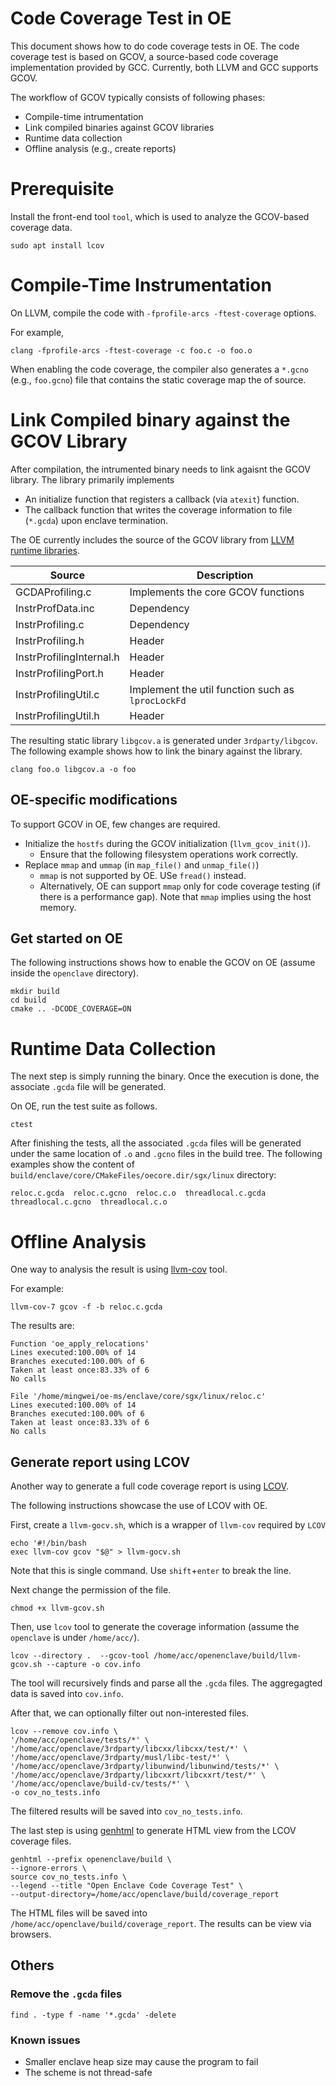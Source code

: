 # Code Coverage Test in OE

This document shows how to do code coverage tests in OE.
The code coverage test is based on GCOV, a source-based code coverage implementation provided by GCC.
Currently, both LLVM and GCC supports GCOV.

The workflow of GCOV typically consists of following phases:
- Compile-time intrumentation
- Link compiled binaries against GCOV libraries
- Runtime data collection
- Offline analysis (e.g., create reports)

# Prerequisite

Install the front-end tool `tool`, which is used to analyze the GCOV-based coverage data.

`sudo apt install lcov`

# Compile-Time Instrumentation

On LLVM, compile the code with `-fprofile-arcs -ftest-coverage` options.

For example,

`clang -fprofile-arcs -ftest-coverage -c foo.c -o foo.o`

When enabling the code coverage, the compiler also generates a `*.gcno` (e.g., `foo.gcno`)
file that contains the static coverage map the of source.

# Link Compiled binary against the GCOV Library

After compilation, the intrumented binary needs to link agaisnt the GCOV library.
The library primarily implements
- An initialize function that registers a callback (via `atexit`) function.
- The callback function that writes the coverage information to file (`*.gcda`) upon enclave termination.

The OE currently includes the source of the GCOV library from [LLVM runtime libraries](http://compiler-rt.llvm.org/).

| Source                   | Description                                       |
|--------------------------|---------------------------------------------------|
| GCDAProfiling.c          | Implements the core GCOV functions                |
| InstrProfData.inc        | Dependency                                        |
| InstrProfiling.c         | Dependency                                        |
| InstrProfiling.h         | Header                                            |
| InstrProfilingInternal.h | Header                                            |
| InstrProfilingPort.h     | Header                                            |
| InstrProfilingUtil.c     | Implement the util function such as `lprocLockFd` |
| InstrProfilingUtil.h     | Header                                            |

The resulting static library `libgcov.a` is generated under `3rdparty/libgcov`.
The following example shows how to link the binary against the library.

`clang foo.o libgcov.a -o foo`

## OE-specific modifications

To support GCOV in OE, few changes are required.
- Initialize the `hostfs` during the GCOV initialization (`llvm_gcov_init()`).
  - Ensure that the following filesystem operations work correctly.
- Replace `mmap` and `ummap` (in `map_file()` and `unmap_file()`)
  - `mmap` is not supported by OE. USe `fread()` instead.
  - Alternatively, OE can support `mmap` only for code coverage testing (if there is a performance gap). Note that `mmap` implies using the host memory.

## Get started on OE

The following instructions shows how to enable the GCOV on OE (assume inside the `openclave` directory).

```
mkdir build
cd build
cmake .. -DCODE_COVERAGE=ON
```

# Runtime Data Collection

The next step is simply running the binary. Once the execution is done, the associate `.gcda` file will be generated.

On OE, run the test suite as follows.

`ctest`

After finishing the tests, all the associated `.gcda` files will be generated under the same location of `.o` and `.gcno` files in the build tree.
The following examples show the content of `build/enclave/core/CMakeFiles/oecore.dir/sgx/linux` directory:

```
reloc.c.gcda  reloc.c.gcno  reloc.c.o  threadlocal.c.gcda  threadlocal.c.gcno  threadlocal.c.o
```

# Offline Analysis

One way to analysis the result is using [llvm-cov](https://llvm.org/docs/CommandGuide/llvm-cov.html) tool.

For example:

```
llvm-cov-7 gcov -f -b reloc.c.gcda
```

The results are:

```
Function 'oe_apply_relocations'
Lines executed:100.00% of 14
Branches executed:100.00% of 6
Taken at least once:83.33% of 6
No calls

File '/home/mingwei/oe-ms/enclave/core/sgx/linux/reloc.c'
Lines executed:100.00% of 14
Branches executed:100.00% of 6
Taken at least once:83.33% of 6
No calls
```

## Generate report using LCOV

Another way to generate a full code coverage report is using [LCOV](http://ltp.sourceforge.net/coverage/lcov.php).

The following instructions showcase the use of LCOV with OE.

First, create a `llvm-gocv.sh`, which is a wrapper of `llvm-cov` required by `LCOV`

```
echo '#!/bin/bash
exec llvm-cov gcov "$@" > llvm-gocv.sh
```

Note that this is single command. Use `shift`+`enter` to break the line.

Next change the permission of the file.

`chmod +x llvm-gcov.sh`

Then, use `lcov` tool to generate the coverage information (assume the `openclave` is under `/home/acc/`).

```
lcov --directory .  --gcov-tool /home/acc/openenclave/build/llvm-gcov.sh --capture -o cov.info
```

The tool will recursively finds and parse all the `.gcda` files. The aggregagted data is saved into `cov.info`.

After that, we can optionally filter out non-interested files.

```
lcov --remove cov.info \
'/home/acc/openclave/tests/*' \
'/home/acc/openclave/3rdparty/libcxx/libcxx/test/*' \
'/home/acc/openclave/3rdparty/musl/libc-test/*' \
'/home/acc/openclave/3rdparty/libunwind/libunwind/tests/*' \
'/home/acc/openclave/3rdparty/libcxxrt/libcxxrt/test/*' \
'/home/acc/openclave/build-cv/tests/*' \
-o cov_no_tests.info
```

The filtered results will be saved into `cov_no_tests.info`.

The last step is using [genhtml](https://linux.die.net/man/1/genhtml) to generate HTML view from the LCOV coverage files.

```
genhtml --prefix openenclave/build \
--ignore-errors \
source cov_no_tests.info \
--legend --title "Open Enclave Code Coverage Test" \
--output-directory=/home/acc/openclave/build/coverage_report
```

The HTML files will be saved into `/home/acc/openclave/build/coverage_report`. The results can be view via browsers.

## Others

### Remove the `.gcda` files
`find . -type f -name '*.gcda' -delete`

### Known issues
- Smaller enclave heap size may cause the program to fail
- The scheme is not thread-safe
